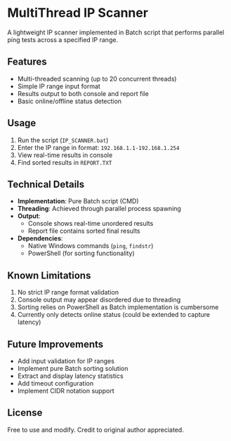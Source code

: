 # MultiThread IP Scanner

A lightweight IP scanner implemented in Batch script that performs parallel ping tests across a specified IP range.

## Features

- Multi-threaded scanning (up to 20 concurrent threads)
- Simple IP range input format
- Results output to both console and report file
- Basic online/offline status detection

## Usage

1. Run the script (`IP_SCANNER.bat`)
2. Enter the IP range in format: `192.168.1.1-192.168.1.254`
3. View real-time results in console
4. Find sorted results in `REPORT.TXT`

## Technical Details

- ​**Implementation**: Pure Batch script (CMD)
- ​**Threading**: Achieved through parallel process spawning
- ​**Output**: 
  - Console shows real-time unordered results
  - Report file contains sorted final results
- ​**Dependencies**: 
  - Native Windows commands (`ping`, `findstr`)
  - PowerShell (for sorting functionality)

## Known Limitations

1. No strict IP range format validation
2. Console output may appear disordered due to threading
3. Sorting relies on PowerShell as Batch implementation is cumbersome
4. Currently only detects online status (could be extended to capture latency)

## Future Improvements

- Add input validation for IP ranges
- Implement pure Batch sorting solution
- Extract and display latency statistics
- Add timeout configuration
- Implement CIDR notation support


## License

Free to use and modify. Credit to original author appreciated.
